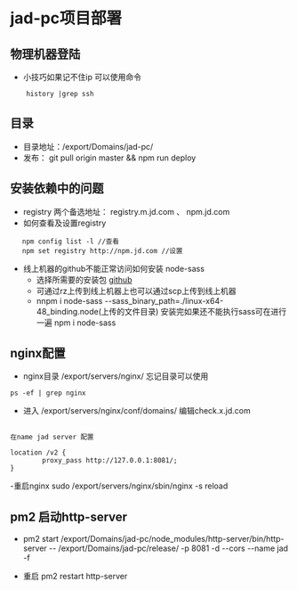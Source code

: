 # jad-pc项目部署

## 物理机器登陆

- 小技巧如果记不住ip 可以使用命令
```
    history |grep ssh
```
    
## 目录

- 目录地址：/export/Domains/jad-pc/
- 发布： git pull origin master && npm run deploy
    
## 安装依赖中的问题

- registry 两个备选地址： registry.m.jd.com 、 npm.jd.com
- 如何查看及设置registry
 ```
    npm config list -l //查看
    npm set registry http://npm.jd.com //设置
```
- 线上机器的github不能正常访问如何安装 node-sass 
    - 选择所需要的安装包 [github](https://github.com/sass/node-sass/releases)
    - 可通过rz上传到线上机器上也可以通过scp上传到线上机器 
    - nnpm i node-sass --sass_binary_path=./linux-x64-48_binding.node(上传的文件目录) 安装完如果还不能执行sass可在进行一遍 npm i node-sass
        
## nginx配置

- nginx目录  /export/servers/nginx/ 忘记目录可以使用
    
```
ps -ef | grep nginx
```
- 进入  /export/servers/nginx/conf/domains/ 编辑check.x.jd.com

```

在name jad server 配置

location /v2 {
        proxy_pass http://127.0.0.1:8081/;
}

```
-重启nginx sudo /export/servers/nginx/sbin/nginx -s reload 

## pm2 启动http-server 

-  pm2 start /export/Domains/jad-pc/node_modules/http-server/bin/http-server -- /export/Domains/jad-pc/release/  -p 8081 -d  --cors --name jad -f

- 重启 pm2 restart http-server




    
